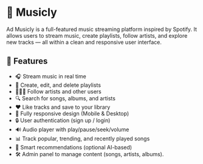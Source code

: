 # 🎵 Musicly

Ad Musicly is a full-featured music streaming platform inspired by Spotify. It allows users to stream music, create playlists, follow artists, and explore new tracks — all within a clean and responsive user interface.

## 🚀 Features

- 🎧 Stream music in real time
- 📁 Create, edit, and delete playlists
- 🧑‍🤝‍🧑 Follow artists and other users
- 🔍 Search for songs, albums, and artists
- ❤️ Like tracks and save to your library
- 📱 Fully responsive design (Mobile & Desktop)
- 🔒 User authentication (sign up / login)
- 🔊 Audio player with play/pause/seek/volume
- 📊 Track popular, trending, and recently played songs
- 🧠 Smart recommendations (optional AI-based)
- 🛠️ Admin panel to manage content (songs, artists, albums).
